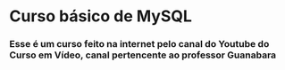 # Curso básico de MySQL

### Esse é um curso feito na internet pelo canal do Youtube do Curso em Vídeo, canal pertencente ao professor Guanabara
